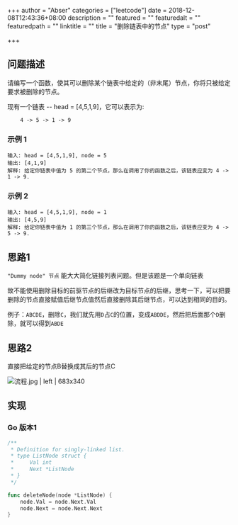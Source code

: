 +++
author = "Abser"
categories = ["leetcode"]
date = 2018-12-08T12:43:36+08:00
description = ""
featured = ""
featuredalt = ""
featuredpath = ""
linktitle = ""
title = "删除链表中的节点"
type = "post"

+++

## 问题描述
请编写一个函数，使其可以删除某个链表中给定的（非末尾）节点，你将只被给定要求被删除的节点。

现有一个链表 -- head = [4,5,1,9]，它可以表示为:

```
    4 -> 5 -> 1 -> 9
```
### __示例 1__

```plain
输入: head = [4,5,1,9], node = 5
输出: [4,1,9]
解释: 给定你链表中值为 5 的第二个节点，那么在调用了你的函数之后，该链表应变为 4 -> 1 -> 9.
```

### __示例 2__

```plain
输入: head = [4,5,1,9], node = 1
输出: [4,5,9]
解释: 给定你链表中值为 1 的第三个节点，那么在调用了你的函数之后，该链表应变为 4 -> 5 -> 9.
```

## 思路1
`"Dummy node" 节点` 能大大简化链接列表问题。但是该题是一个单向链表

故不能使用删除目标的前驱节点的后继改为目标节点的后继，思考一下，可以把要删除的节点直接赋值后继节点值然后直接删除其后继节点，可以达到相同的目的。

例子：`ABCDE`，删除`C`，我们就先用`D`占`C`的位置，变成`ABDDE`，然后把后面那个`D`删除，就可以得到`ABDE`

## 思路2
直接把给定的节点B替换成其后的节点C

![流程.jpg | left | 683x340](https://cdn.nlark.com/yuque/0/2018/jpeg/176280/1538137951765-c5b01bdf-a596-4b08-a74e-498733335937.jpeg "")

## 实现

### __Go 版本1__

```go
/**
 * Definition for singly-linked list.
 * type ListNode struct {
 *     Val int
 *     Next *ListNode
 * }
 */

func deleteNode(node *ListNode) {
	node.Val = node.Next.Val
	node.Next = node.Next.Next
}
```

